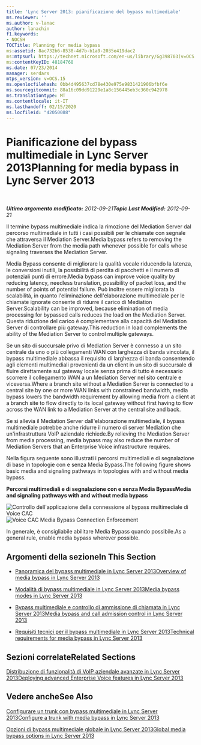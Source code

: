 ```yaml
---
title: 'Lync Server 2013: pianificazione del bypass multimediale'
ms.reviewer: ''
ms.author: v-lanac
author: lanachin
f1.keywords:
- NOCSH
TOCTitle: Planning for media bypass
ms:assetid: 8ac732b6-8538-4d7b-b1a9-2035e419dac2
ms:mtpsurl: https://technet.microsoft.com/en-us/library/Gg398703(v=OCS.15)
ms:contentKeyID: 48184768
ms.date: 07/23/2014
manager: serdars
mtps_version: v=OCS.15
ms.openlocfilehash: 0bb4d495637cd78e430e975e9831421906bfbf6e
ms.sourcegitcommit: 88a16c09dd91229e1a8c156445eb3c360c942978
ms.translationtype: MT
ms.contentlocale: it-IT
ms.lasthandoff: 02/15/2020
ms.locfileid: "42050088"
---
```

<div data-xmlns="http://www.w3.org/1999/xhtml">

<div class="topic" data-xmlns="http://www.w3.org/1999/xhtml" data-msxsl="urn:schemas-microsoft-com:xslt" data-cs="http://msdn.microsoft.com/">

<div data-asp="http://msdn2.microsoft.com/asp">

# <a name="planning-for-media-bypass-in-lync-server-2013"></a><span data-ttu-id="93347-102">Pianificazione del bypass multimediale in Lync Server 2013</span><span class="sxs-lookup"><span data-stu-id="93347-102">Planning for media bypass in Lync Server 2013</span></span>

</div>

<div id="mainSection">

<div id="mainBody">

<span> </span>

<span data-ttu-id="93347-103">_**Ultimo argomento modificato:** 2012-09-21_</span><span class="sxs-lookup"><span data-stu-id="93347-103">_**Topic Last Modified:** 2012-09-21_</span></span>

<span data-ttu-id="93347-104">Il termine bypass multimediale indica la rimozione del Mediation Server dal percorso multimediale in tutti i casi possibili per le chiamate con segnale che attraversa il Mediation Server.</span><span class="sxs-lookup"><span data-stu-id="93347-104">Media bypass refers to removing the Mediation Server from the media path whenever possible for calls whose signaling traverses the Mediation Server.</span></span>

<span data-ttu-id="93347-105">Media Bypass consente di migliorare la qualità vocale riducendo la latenza, le conversioni inutili, la possibilità di perdita di pacchetti e il numero di potenziali punti di errore.</span><span class="sxs-lookup"><span data-stu-id="93347-105">Media bypass can improve voice quality by reducing latency, needless translation, possibility of packet loss, and the number of points of potential failure.</span></span> <span data-ttu-id="93347-106">Può inoltre essere migliorata la scalabilità, in quanto l'eliminazione dell'elaborazione multimediale per le chiamate ignorate consente di ridurre il carico di Mediation Server.</span><span class="sxs-lookup"><span data-stu-id="93347-106">Scalability can be improved, because elimination of media processing for bypassed calls reduces the load on the Mediation Server.</span></span> <span data-ttu-id="93347-107">Questa riduzione del carico è complementare alla capacità del Mediation Server di controllare più gateway.</span><span class="sxs-lookup"><span data-stu-id="93347-107">This reduction in load complements the ability of the Mediation Server to control multiple gateways.</span></span>

<span data-ttu-id="93347-108">Se un sito di succursale privo di Mediation Server è connesso a un sito centrale da uno o più collegamenti WAN con larghezza di banda vincolata, il bypass multimediale abbassa il requisito di larghezza di banda consentendo agli elementi multimediali provenienti da un client in un sito di succursale di fluire direttamente sul gateway locale senza prima di tutto è necessario scorrere il collegamento WAN a un Mediation Server nel sito centrale e viceversa.</span><span class="sxs-lookup"><span data-stu-id="93347-108">Where a branch site without a Mediation Server is connected to a central site by one or more WAN links with constrained bandwidth, media bypass lowers the bandwidth requirement by allowing media from a client at a branch site to flow directly to its local gateway without first having to flow across the WAN link to a Mediation Server at the central site and back.</span></span>

<span data-ttu-id="93347-109">Se si allevia il Mediation Server dall'elaborazione multimediale, il bypass multimediale potrebbe anche ridurre il numero di server Mediation che un'infrastruttura VoIP aziendale richiede.</span><span class="sxs-lookup"><span data-stu-id="93347-109">By relieving the Mediation Server from media processing, media bypass may also reduce the number of Mediation Servers that an Enterprise Voice infrastructure requires.</span></span>

<span data-ttu-id="93347-110">Nella figura seguente sono illustrati i percorsi multimediali e di segnalazione di base in topologie con e senza Media Bypass.</span><span class="sxs-lookup"><span data-stu-id="93347-110">The following figure shows basic media and signaling pathways in topologies with and without media bypass.</span></span>

<span data-ttu-id="93347-111">**Percorsi multimediali e di segnalazione con e senza Media Bypass**</span><span class="sxs-lookup"><span data-stu-id="93347-111">**Media and signaling pathways with and without media bypass**</span></span>

<span data-ttu-id="93347-112">![Controllo dell'applicazione della connessione al bypass multimediale di Voice CAC](images/Gg398703.4d66d529-0912-4de1-abec-266f54272eb3(OCS.15).jpg "Controllo dell'applicazione della connessione al bypass multimediale di Voice CAC")</span><span class="sxs-lookup"><span data-stu-id="93347-112">![Voice CAC Media Bypass Connection Enforcement](images/Gg398703.4d66d529-0912-4de1-abec-266f54272eb3(OCS.15).jpg "Voice CAC Media Bypass Connection Enforcement")</span></span>

<span data-ttu-id="93347-113">In generale, è consigliabile abilitare Media Bypass quando possibile.</span><span class="sxs-lookup"><span data-stu-id="93347-113">As a general rule, enable media bypass wherever possible.</span></span>

<div>

## <a name="in-this-section"></a><span data-ttu-id="93347-114">Argomenti della sezione</span><span class="sxs-lookup"><span data-stu-id="93347-114">In This Section</span></span>

  - [<span data-ttu-id="93347-115">Panoramica del bypass multimediale in Lync Server 2013</span><span class="sxs-lookup"><span data-stu-id="93347-115">Overview of media bypass in Lync Server 2013</span></span>](lync-server-2013-overview-of-media-bypass.md)

  - [<span data-ttu-id="93347-116">Modalità di bypass multimediale in Lync Server 2013</span><span class="sxs-lookup"><span data-stu-id="93347-116">Media bypass modes in Lync Server 2013</span></span>](lync-server-2013-media-bypass-modes.md)

  - [<span data-ttu-id="93347-117">Bypass multimediale e controllo di ammissione di chiamata in Lync Server 2013</span><span class="sxs-lookup"><span data-stu-id="93347-117">Media bypass and call admission control in Lync Server 2013</span></span>](lync-server-2013-media-bypass-and-call-admission-control.md)

  - [<span data-ttu-id="93347-118">Requisiti tecnici per il bypass multimediale in Lync Server 2013</span><span class="sxs-lookup"><span data-stu-id="93347-118">Technical requirements for media bypass in Lync Server 2013</span></span>](lync-server-2013-technical-requirements-for-media-bypass.md)

</div>

<div>

## <a name="related-sections"></a><span data-ttu-id="93347-119">Sezioni correlate</span><span class="sxs-lookup"><span data-stu-id="93347-119">Related Sections</span></span>

[<span data-ttu-id="93347-120">Distribuzione di funzionalità di VoIP aziendale avanzate in Lync Server 2013</span><span class="sxs-lookup"><span data-stu-id="93347-120">Deploying advanced Enterprise Voice features in Lync Server 2013</span></span>](lync-server-2013-deploying-advanced-enterprise-voice-features.md)

</div>

<div>

## <a name="see-also"></a><span data-ttu-id="93347-121">Vedere anche</span><span class="sxs-lookup"><span data-stu-id="93347-121">See Also</span></span>


[<span data-ttu-id="93347-122">Configurare un trunk con bypass multimediale in Lync Server 2013</span><span class="sxs-lookup"><span data-stu-id="93347-122">Configure a trunk with media bypass in Lync Server 2013</span></span>](lync-server-2013-configure-a-trunk-with-media-bypass.md)  


[<span data-ttu-id="93347-123">Opzioni di bypass multimediale globale in Lync Server 2013</span><span class="sxs-lookup"><span data-stu-id="93347-123">Global media bypass options in Lync Server 2013</span></span>](lync-server-2013-global-media-bypass-options.md)  
  

</div>

</div>

<span> </span>

</div>

</div>

</div>

